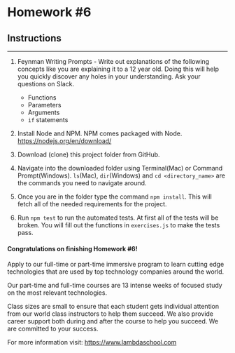 # Homework #6

## Instructions
---
1. Feynman Writing Prompts - Write out explanations of the following concepts like you are explaining it to a 12 year old.  Doing this will help you quickly discover any holes in your understanding.  Ask your questions on Slack.
		
	* Functions
	* Parameters
	* Arguments
	* `if` statements


2. Install Node and NPM.  NPM comes packaged with Node. https://nodejs.org/en/download/


3. Download (clone) this project folder from GitHub.


4. Navigate into the downloaded folder using Terminal(Mac) or Command Prompt(Windows).  `ls`(Mac), `dir`(Windows) and `cd <directory_name>` are the commands you need to navigate around.


5. Once you are in the folder type the command `npm install`.  This will fetch all of the needed requirements for the project.


6. Run `npm test` to run the automated tests.  At first all of the tests will be broken.  You will fill out the functions in `exercises.js` to make the tests pass.


#### Congratulations on finishing Homework #6!
Apply to our full-time or part-time immersive program to learn cutting edge technologies that are used by top technology companies around the world.

Our part-time and full-time courses are 13 intense weeks of focused study on the most relevant technologies.  

Class sizes are small to ensure that each student gets individual attention from our world class instructors to help them succeed.  We also provide career support both during and after the course to help you succeed.  We are committed to your success.

For more information visit: https://www.lambdaschool.com
